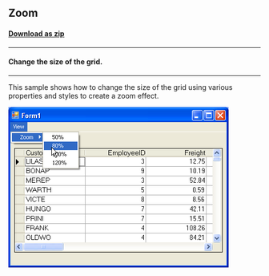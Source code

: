 ## Zoom
#### [Download as zip](https://grapecity.github.io/DownGit/#/home?url=https://github.com/GrapeCity/ComponentOne-WinForms-Samples/tree/master/NetFramework\TrueDBGrid\VB\Zoom)
____
#### Change the size of the grid.
____
This sample shows how to change the size of the grid using various properties and styles to create a zoom effect.

![screenshot](screenshot.PNG)
